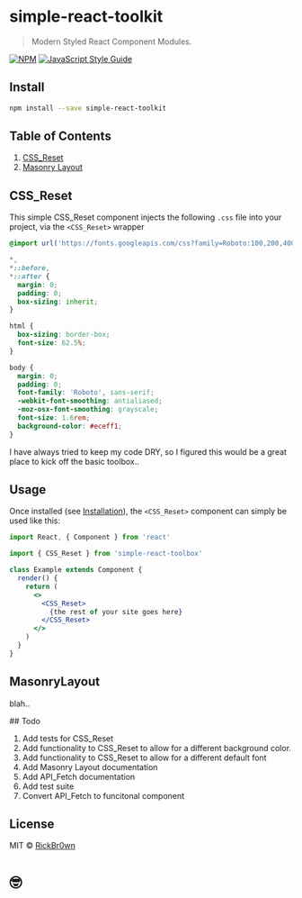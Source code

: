# simple-react-toolkit

> Modern Styled React Component Modules.

[![NPM](https://img.shields.io/npm/v/simple-react-toolkit.svg?style=flat)](https://www.npmjs.com/package/simple-react-toolkit) [![JavaScript Style Guide](https://img.shields.io/badge/code_style-standard-brightgreen.svg)](https://standardjs.com)

## Install

```bash
npm install --save simple-react-toolkit
```

## Table of Contents

1. [CSS_Reset](#css_reset)
2. [Masonry Layout](#masonrylayout)

## CSS_Reset

This simple CSS_Reset component injects the following `.css` file into your project, via the `<CSS_Reset>` wrapper

```css
@import url('https://fonts.googleapis.com/css?family=Roboto:100,200,400,500,700');

*,
*::before,
*::after {
  margin: 0;
  padding: 0;
  box-sizing: inherit;
}

html {
  box-sizing: border-box;
  font-size: 62.5%;
}

body {
  margin: 0;
  padding: 0;
  font-family: 'Roboto', sans-serif;
  -webkit-font-smoothing: antialiased;
  -moz-osx-font-smoothing: grayscale;
  font-size: 1.6rem;
  background-color: #eceff1;
}
```

I have always tried to keep my code DRY, so I figured this would be a great place to kick off the basic toolbox..

## Usage

Once installed (see [Installation](#installation)), the `<CSS_Reset>` component can simply be used like this:

```jsx
import React, { Component } from 'react'

import { CSS_Reset } from 'simple-react-toolbox'

class Example extends Component {
  render() {
    return (
      <>
        <CSS_Reset>
          {the rest of your site goes here}
        </CSS_Reset>
      </>
    )
  }
}
```

## MasonryLayout

blah..

## Todo

1. Add tests for CSS_Reset
2. Add functionality to CSS_Reset to allow for a different background color.
3. Add functionality to CSS_Reset to allow for a different default font
4. Add Masonry Layout documentation
5. Add API_Fetch documentation
6. Add test suite
7. Convert API_Fetch to funcitonal component

## License

MIT © [RickBr0wn](https://github.com/RickBr0wn)

# 🤓
